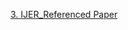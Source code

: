 




<a href="https://sumanthme03.github.io/files/IJER_Application_of_Low.pdf">3. IJER_Referenced Paper </a>

